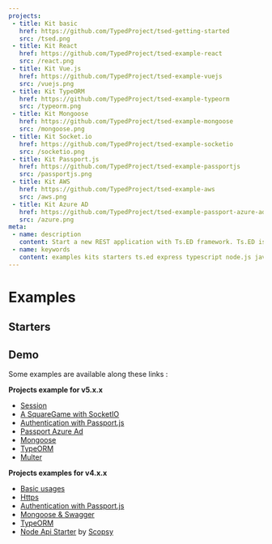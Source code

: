 ```yaml
---
projects:
 - title: Kit basic
   href: https://github.com/TypedProject/tsed-getting-started
   src: /tsed.png
 - title: Kit React
   href: https://github.com/TypedProject/tsed-example-react
   src: /react.png   
 - title: Kit Vue.js
   href: https://github.com/TypedProject/tsed-example-vuejs
   src: /vuejs.png    
 - title: Kit TypeORM
   href: https://github.com/TypedProject/tsed-example-typeorm
   src: /typeorm.png
 - title: Kit Mongoose
   href: https://github.com/TypedProject/tsed-example-mongoose
   src: /mongoose.png
 - title: Kit Socket.io
   href: https://github.com/TypedProject/tsed-example-socketio
   src: /socketio.png 
 - title: Kit Passport.js
   href: https://github.com/TypedProject/tsed-example-passportjs
   src: /passportjs.png
 - title: Kit AWS
   href: https://github.com/TypedProject/tsed-example-aws
   src: /aws.png
 - title: Kit Azure AD
   href: https://github.com/TypedProject/tsed-example-passport-azure-ad
   src: /azure.png   
meta:
 - name: description
   content: Start a new REST application with Ts.ED framework. Ts.ED is built on top of Express/Koa and use TypeScript language.
 - name: keywords
   content: examples kits starters ts.ed express typescript node.js javascript decorators mvc class models
---
```


# Examples
## Starters

<Projects type="examples"/>

## Demo

Some examples are available along these links :

**Projects example for v5.x.x**

- [Session](https://github.com/TypedProject/tsed-example-session)
- [A SquareGame with SocketIO](https://github.com/TypedProject/tsed-example-socketio)
- [Authentication with Passport.js](https://github.com/TypedProject/tsed-example-passportjs)
- [Passport Azure Ad](https://github.com/TypedProject/tsed-example-passport-azure-ad)
- [Mongoose](https://github.com/TypedProject/tsed-example-mongoose)
- [TypeORM](https://github.com/TypedProject/tsed-example-typeorm)
- [Multer](https://github.com/TypedProject/tsed-example-multer)

**Projects examples for v4.x.x**

- [Basic usages](https://github.com/TypedProject/example-ts-express-decorators/tree/4.0.0/getting-started)
- [Https](https://github.com/TypedProject/example-ts-express-decorator/tree/4.0.0/example-https)
- [Authentication with Passport.js](https://github.com/TypedProject/example-ts-express-decorator/tree/4.0.0/example-passport)
- [Mongoose & Swagger](https://github.com/TypedProject/example-ts-express-decorator/tree/4.0.0/example-mongoose)
- [TypeORM](https://github.com/TypedProject/example-ts-express-decorator/tree/4.0.0/example-typeorm)
- [Node Api Starter](https://github.com/scopsy/node-typescript-starter) by [Scopsy](https://github.com/scopsy)
